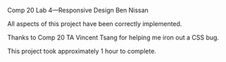 Comp 20 Lab 4—Responsive Design
Ben Nissan

All aspects of this project have been correctly implemented.

Thanks to Comp 20 TA Vincent Tsang for helping me iron out a CSS bug.

This project took approximately 1 hour to complete.